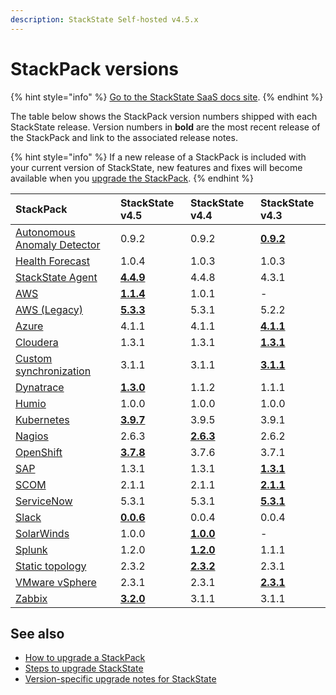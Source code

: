 ```yaml
---
description: StackState Self-hosted v4.5.x
---
```


# StackPack versions

{% hint style="info" %}
[Go to the StackState SaaS docs site](https://docs.stackstate.com/v/stackstate-saas/).
{% endhint %}

The table below shows the StackPack version numbers shipped with each StackState release. Version numbers in **bold** are the most recent release of the StackPack and link to the associated release notes.

{% hint style="info" %}
If a new release of a StackPack is included with your current version of StackState, new features and fixes will become available when you [upgrade the StackPack](../../stackpacks/about-stackpacks.md#upgrade-a-stackpack).
{% endhint %}

| StackPack | StackState v4.5 | StackState v4.4 | StackState v4.3 |
| :--- | :--- | :--- | :--- |
| [Autonomous Anomaly Detector](../../stackpacks/add-ons/aad.md) | 0.9.2 | 0.9.2 | [**0.9.2**](../../stackpacks/add-ons/aad.md#release-notes) |
| [Health Forecast](../../stackpacks/add-ons/health-forecast.md) | 1.0.4 | 1.0.3 | 1.0.3 |
| [StackState Agent](../../stackpacks/integrations/agent.md) | [**4.4.9**](../../stackpacks/integrations/agent.md#release-notes) | 4.4.8 | 4.3.1 |
| [AWS](../../stackpacks/integrations/aws/aws.md) | [**1.1.4**](../../stackpacks/integrations/aws/aws-legacy.md#release-notes) | 1.0.1 | - |
| [AWS \(Legacy\)](../../stackpacks/integrations/aws/aws-legacy.md) | [**5.3.3**](../../stackpacks/integrations/aws/aws-legacy.md#release-notes) | 5.3.1 | 5.2.2 |
| [Azure](../../stackpacks/integrations/azure.md) | 4.1.1 | 4.1.1 | [**4.1.1**](../../stackpacks/integrations/azure.md#release-notes) |
| [Cloudera](../../stackpacks/integrations/cloudera.md) | 1.3.1 | 1.3.1 | [**1.3.1**](../../stackpacks/integrations/cloudera.md#release-notes) |
| [Custom synchronization](../../stackpacks/integrations/customsync.md) | 3.1.1 | 3.1.1 | [**3.1.1**](https://github.com/StackVista/stackpack-autosync/blob/master/RELEASE.md) | |
| [Dynatrace](../../stackpacks/integrations/dynatrace.md) | [**1.3.0**](../../stackpacks/integrations/dynatrace.md#release-notes) | 1.1.2 | 1.1.1 |
| [Humio](../../stackpacks/integrations/humio.md) | 1.0.0 | 1.0.0 | 1.0.0 |
| [Kubernetes](../../stackpacks/integrations/kubernetes.md) | [**3.9.7**](../../stackpacks/integrations/kubernetes.md#release-notes) | 3.9.5 | 3.9.1 |
| [Nagios](../../stackpacks/integrations/nagios.md) | 2.6.3 | [**2.6.3**](../../stackpacks/integrations/nagios.md#release-notes) | 2.6.2 |
| [OpenShift](../../stackpacks/integrations/openshift.md) | [**3.7.8**](../../stackpacks/integrations/openshift.md#release-notes) | 3.7.6 | 3.7.1 |
| [SAP](../../stackpacks/integrations/sap.md) | 1.3.1 | 1.3.1 | [**1.3.1**](https://github.com/StackVista/stackpack-sap/blob/master/src/main/stackpack/resources/RELEASE.md) | |
| [SCOM](../../stackpacks/integrations/scom.md) | 2.1.1 | 2.1.1 | [**2.1.1**](../../stackpacks/integrations/scom.md#release-notes) |
| [ServiceNow](../../stackpacks/integrations/servicenow.md) | 5.3.1 | 5.3.1 | [**5.3.1**](../../stackpacks/integrations/servicenow.md#release-notes) |
| [Slack](/stackpacks/integrations/slack.md) | [**0.0.6**](/stackpacks/integrations/slack.md#release-notes) | 0.0.4 | 0.0.4 |
| [SolarWinds](../../stackpacks/integrations/solarwinds.md) | 1.0.0 | [**1.0.0**](../../stackpacks/integrations/solarwinds.md#release-notes) | - | - |
| [Splunk](../../stackpacks/integrations/splunk/splunk_stackpack.md) | 1.2.0 | [**1.2.0**](https://github.com/StackVista/stackpack-splunk/blob/master/RELEASE.md) | 1.1.1 |
| [Static topology](../../stackpacks/integrations/static_topology.md) | 2.3.2 | [**2.3.2**](../../stackpacks/integrations/static_topology.md#release-notes) | 2.3.1 |
| [VMware vSphere](../../stackpacks/integrations/vsphere.md) | 2.3.1 | 2.3.1 | [**2.3.1**](../../stackpacks/integrations/vsphere.md#release-notes) |
| [Zabbix](../../stackpacks/integrations/zabbix.md) | [**3.2.0**](../../stackpacks/integrations/zabbix.md#release-notes) | 3.1.1 | 3.1.1 |

## See also

* [How to upgrade a StackPack](../../stackpacks/about-stackpacks.md#upgrade-a-stackpack)
* [Steps to upgrade StackState](steps-to-upgrade.md)
* [Version-specific upgrade notes for StackState](version-specific-upgrade-instructions.md)

